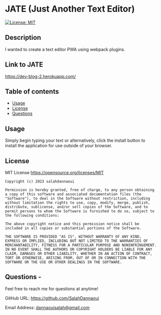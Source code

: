 # JATE (Just Another Text Editor)

[![License: MIT](https://img.shields.io/badge/License-MIT-yellow.svg)](https://opensource.org/licenses/MIT)

## Description
I wanted to create a text editor PWA using webpack plugins.

## Link to JATE

https://dev-blog-2.herokuapp.com/

## Table of contents
- [Usage](#usage)
- [License](#license)
- [Questions](#questions)
 

## Usage
Simply begin typing your text or alternatively, click the install button to install the application for use outside of your browser.

## License
MIT License https://opensource.org/licenses/MIT

    Copyright (c) 2023 salahdannaoui
    
    Permission is hereby granted, free of charge, to any person obtaining a copy of this software and associated documentation files (the "Software"), to deal in the Software without restriction, including without limitation the rights to use, copy, modify, merge, publish, distribute, sublicense, and/or sell copies of the Software, and to permit persons to whom the Software is furnished to do so, subject to the following conditions:
    
    The above copyright notice and this permission notice shall be included in all copies or substantial portions of the Software.
    
    THE SOFTWARE IS PROVIDED "AS IS", WITHOUT WARRANTY OF ANY KIND, EXPRESS OR IMPLIED, INCLUDING BUT NOT LIMITED TO THE WARRANTIES OF MERCHANTABILITY, FITNESS FOR A PARTICULAR PURPOSE AND NONINFRINGEMENT. IN NO EVENT SHALL THE AUTHORS OR COPYRIGHT HOLDERS BE LIABLE FOR ANY CLAIM, DAMAGES OR OTHER LIABILITY, WHETHER IN AN ACTION OF CONTRACT, TORT OR OTHERWISE, ARISING FROM, OUT OF OR IN CONNECTION WITH THE SOFTWARE OR THE USE OR OTHER DEALINGS IN THE SOFTWARE.

## Questions - 
  
Feel free to reach me for questions at anytime!

  GitHub URL: https://github.com/SalahDannaoui 


  Email Address: dannaouisalah@gmail.com 